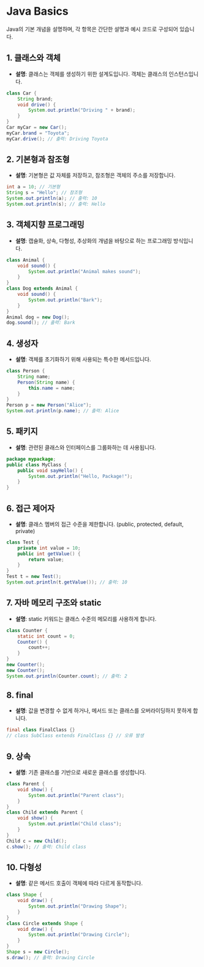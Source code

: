 # Java Basics
Java의 기본 개념을 설명하며, 각 항목은 간단한 설명과 예시 코드로 구성되어 있습니다.

## 1. 클래스와 객체
- **설명**: 클래스는 객체를 생성하기 위한 설계도입니다. 객체는 클래스의 인스턴스입니다.

```java
class Car {
    String brand;
    void drive() {
        System.out.println("Driving " + brand);
    }
}
Car myCar = new Car();
myCar.brand = "Toyota";
myCar.drive(); // 출력: Driving Toyota
```

## 2. 기본형과 참조형
- **설명**: 기본형은 값 자체를 저장하고, 참조형은 객체의 주소를 저장합니다.
```java
int a = 10; // 기본형
String s = "Hello"; // 참조형
System.out.println(a); // 출력: 10
System.out.println(s); // 출력: Hello
```
## 3. 객체지향 프로그래밍
- **설명**: 캡슐화, 상속, 다형성, 추상화의 개념을 바탕으로 하는 프로그래밍 방식입니다.
```java
class Animal {
    void sound() {
        System.out.println("Animal makes sound");
    }
}
class Dog extends Animal {
    void sound() {
        System.out.println("Bark");
    }
}
Animal dog = new Dog();
dog.sound(); // 출력: Bark
```
## 4. 생성자
- **설명**: 객체를 초기화하기 위해 사용되는 특수한 메서드입니다.
```java
class Person {
    String name;
    Person(String name) {
        this.name = name;
    }
}
Person p = new Person("Alice");
System.out.println(p.name); // 출력: Alice
```
## 5. 패키지
- **설명**: 관련된 클래스와 인터페이스를 그룹화하는 데 사용됩니다.
```java
package mypackage;
public class MyClass {
    public void sayHello() {
        System.out.println("Hello, Package!");
    }
}
```
## 6. 접근 제어자
- **설명**: 클래스 멤버의 접근 수준을 제한합니다. (public, protected, default, private)
```java
class Test {
    private int value = 10;
    public int getValue() {
        return value;
    }
}
Test t = new Test();
System.out.println(t.getValue()); // 출력: 10
```
## 7. 자바 메모리 구조와 static
- **설명**: static 키워드는 클래스 수준의 메모리를 사용하게 합니다.
```java
class Counter {
    static int count = 0;
    Counter() {
        count++;
    }
}
new Counter();
new Counter();
System.out.println(Counter.count); // 출력: 2
```
## 8. final
- **설명**: 값을 변경할 수 없게 하거나, 메서드 또는 클래스를 오버라이딩하지 못하게 합니다.
```java
final class FinalClass {}
// class SubClass extends FinalClass {} // 오류 발생
```
## 9. 상속
- **설명**: 기존 클래스를 기반으로 새로운 클래스를 생성합니다.
```java
class Parent {
    void show() {
        System.out.println("Parent class");
    }
}
class Child extends Parent {
    void show() {
        System.out.println("Child class");
    }
}
Child c = new Child();
c.show(); // 출력: Child class
```
## 10. 다형성
- **설명**: 같은 메서드 호출이 객체에 따라 다르게 동작합니다.
```java
class Shape {
    void draw() {
        System.out.println("Drawing Shape");
    }
}
class Circle extends Shape {
    void draw() {
        System.out.println("Drawing Circle");
    }
}
Shape s = new Circle();
s.draw(); // 출력: Drawing Circle
```










